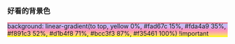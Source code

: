 ### 好看的背景色

<div style="background: linear-gradient(to top, yellow 0%, #fad67c 15%, #fda4a9 35%, #f891c3 52%, #d1b4f8 71%, #bcc3f3 87%, #f35461 100%) !important"> background: linear-gradient(to top, yellow 0%, #fad67c 15%, #fda4a9 35%, #f891c3 52%, #d1b4f8 71%, #bcc3f3 87%, #f35461 100%) !important</div> 
